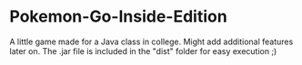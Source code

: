 # Pokemon-Go-Inside-Edition
A little game made for a Java class in college. Might add additional features later on.
The .jar file is included in the "dist" folder for easy execution ;)
